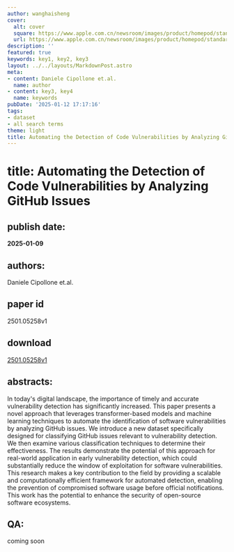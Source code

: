 ```yaml
---
author: wanghaisheng
cover:
  alt: cover
  square: https://www.apple.com.cn/newsroom/images/product/homepod/standard/Apple-HomePod-hero-230118_big.jpg.large_2x.jpg
  url: https://www.apple.com.cn/newsroom/images/product/homepod/standard/Apple-HomePod-hero-230118_big.jpg.large_2x.jpg
description: ''
featured: true
keywords: key1, key2, key3
layout: ../../layouts/MarkdownPost.astro
meta:
- content: Daniele Cipollone et.al.
  name: author
- content: key3, key4
  name: keywords
pubDate: '2025-01-12 17:17:16'
tags:
- dataset
- all search terms
theme: light
title: Automating the Detection of Code Vulnerabilities by Analyzing GitHub Issues
---
```


# title: Automating the Detection of Code Vulnerabilities by Analyzing GitHub Issues 
## publish date: 
**2025-01-09** 
## authors: 
  Daniele Cipollone et.al. 
## paper id
2501.05258v1
## download
[2501.05258v1](http://arxiv.org/abs/2501.05258v1)
## abstracts:
In today's digital landscape, the importance of timely and accurate vulnerability detection has significantly increased. This paper presents a novel approach that leverages transformer-based models and machine learning techniques to automate the identification of software vulnerabilities by analyzing GitHub issues. We introduce a new dataset specifically designed for classifying GitHub issues relevant to vulnerability detection. We then examine various classification techniques to determine their effectiveness. The results demonstrate the potential of this approach for real-world application in early vulnerability detection, which could substantially reduce the window of exploitation for software vulnerabilities. This research makes a key contribution to the field by providing a scalable and computationally efficient framework for automated detection, enabling the prevention of compromised software usage before official notifications. This work has the potential to enhance the security of open-source software ecosystems.
## QA:
coming soon
